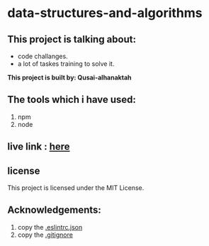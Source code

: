 # data-structures-and-algorithms

## This project is talking about:
* code challanges. 
* a lot of taskes training to solve it.

**This project is built by: Qusai-alhanaktah**


## The tools which i have used:
1. npm 
2. node 



## live link : [here](https://qusai-alhanaktah.github.io/data-structures-and-algorithms/)

## license
This project is licensed under the MIT License.

## Acknowledgements:
1. copy the [.eslintrc.json](https://github.com/LTUC/amman-201d2/blob/master/configs/.eslintrc.json)
2. copy the [.gitignore](https://github.com/LTUC/amman-301d2/blob/master/class-00/lab-d/starter-code/.gitignore)

